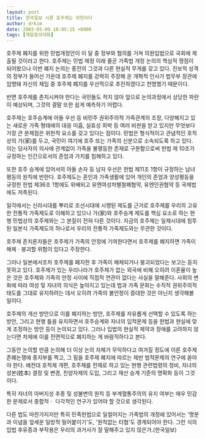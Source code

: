 ```yaml
---
layout: post
title: 한국일보 시론 호주제는 위헌이다
author: drkim
date: 2003-05-09 18:05:15 +0900
tags: [깨달음의대화]
---
```

호주제 폐지를 위한 민법개정안이 이 달 중 정부와 협의를 거쳐 의원입법으로 국회에 제출될 것이라고 한다. 호주제는 민법 제정 이래 줄곧 가족법 개정 논의의 핵심적 쟁점이 되어왔으나 이번 폐지 논의는 종전의 그것과 다른 현실적 무게를 갖고 있다. 진보적 성격의 정부가 들어선 가운데 호주제 폐지를 강력히 주장해 온 개혁적 인사가 법무부 장관에 임명돼 자신의 재임 중 호주제 폐지를 우선적으로 추진하겠다고 천명했기 때문이다.
  

  
반면 호주제를 존치시켜야 한다는 국민들도 적지 않아 앞으로 논의과정에서 상당한 파란이 예상되며, 그것의 결말 또한 쉽게 예측하기 어렵다.
  

  
호주제는 호주승계에 아들 우선 등 비민주 권위주의적 가족관계의 조장, 다양해지고 있는 새로운 가족 형태에의 대응 미흡, 실효성 희박 등 여러 비판을 받고 있지만 무엇보다 가장 큰 문제점은 위헌적 요소를 갖고 있다는 점이다. 민법은 형식적이고 관념적인 호적상의 가(家)를 두고, 국민이 여기에 호주 또는 가족의 신분으로 소속되도록 하고 있다. 이는 당사자의 의사에 관계없이 가족을 불평등한 존재로 구분함으로써 헌법 제 10조가 규정하는 인간으로서의 존엄과 가치를 침해하고 있다.
  

  
또한 호주 승계에 있어서의 아들 손자 등 남자 우선은 헌법 제11조 1항이 규정하는 남녀평등의 원칙에 반한다. 호주제도는 혼인과 가족생활에 있어 개인의 존엄과 양성평등을 규정한 헌법 제36조 1항에도 위배되고 유엔여성차별철폐협약, 유엔인권협약 등 국제법에도 저촉된다.
  

  
일각에서는 신라시대를 뿌리로 조선시대에 시행된 제도를 근거로 호주제를 우리의 고유한 전통적 가족제도로 이해하고 있으나 가(家)와 호주승계 제도를 핵심 요소로 하는 현행 민법상의 호주제와는 그 본질이 전혀 다른 것이다. 지금의 호주제는 일제시대에 침투된 일본식 가족제도의 하나로서 우리의 전통적 가족제도와는 무관한 것이다.
  

  
호주제 존치론자들은 호주제가 가족의 안정에 기여한다면서 호주제를 폐지하면 가족이 해체ㆍ붕괴할 위험이 있다고 주장한다.
  

  
그러나 일본에서조차 호주제를 폐지한 후 가족이 해체되거나 붕괴되었다는 보고는 듣지 못하고 있다. 호주제가 있는 우리나라가 호주제가 없는 외국에 비해 오히려 이혼율이 높은 것은 호주제와 가족의 안정 사이에 직접적 연관이 없다는 사실을 말해준다. 사회의 변화에 따라 여성 및 자녀의 의식은 높아지고 있는데 법과 가족 문화는 수직적 권위주의적 태도를 그대로 유지하려는 데서 오히려 가족의 불안정이 증대한 것은 아닌지 생각해볼 일이다.
  

  
호주제의 개선 방안으로 이를 폐지하는 방안, 호주제를 자유롭게 선택할 수 있도록 하는 방안, 그리고 현행 틀을 유지하면서 호주승계와 자녀의 입적문제 등을 헌법과 현실에 맞게 조정하는 방안 등이 논의되고 있다. 그러나 입법의 현실적 제약과 장애를 고려하지 않는다면 차제에 이를 전면적으로 폐지하는 게 바람직하다고 본다.
  

  
그동안 논의할 만큼 논의해 더 이상 논의 자체가 무익하다고 여겨질 정도에 이른 호주제 존폐논쟁에 종지부를 찍고, 그 힘을 호주제 폐지에 따르는 제반 법적문제의 연구에 쏟아야 한다. 예컨대 호적제 개편, 호주제를 전제로 하고 있는 현행 관련법령의 정비, 자녀의 성본(姓本) 결정 및 변경, 친양자제의 도입, 그리고 재산 승계 기준의 명확화 등이 그것이다.
  

  
특히 자녀의 아버지성 추종 및 성불변의 원칙 등 부계혈통주의의 유지 여부는 매우 민감한 문제로서 종합적ㆍ 다각적인 연구가 있어야 할 것으로 생각된다.
  

  
다른 법도 마찬가지지만 특히 민족헌법으로 일컬어지는 가족법의 개정에 있어서는 '명분과 이념을 앞세운 일방적 밀어붙이기'도, '원칙없는 타협'도 경계되어야 한다. 그런 식의 입법 후유증과 부작용은 우리의 과거사가 잘 말해주고 있지 않은가.(한국일보)